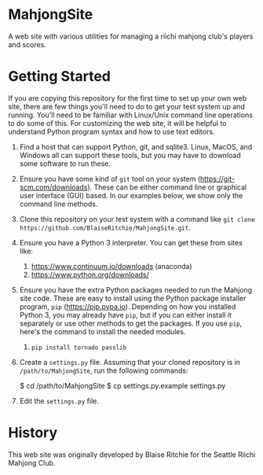 MahjongSite
==========

A web site with various utilities for managing a riichi mahjong club's players
and scores.

Getting Started
===============

If you are copying this repository for the first time to set up your own
web site, there are few things you'll need to do to get your test system
up and running.  You'll need to be familiar with Linux/Unix command line
operations to do some of this.  For customizing the web site, it will be
helpful to understand Python program syntax and how to use text editors.

1. Find a host that can support Python, git, and sqlite3.  Linux, MacOS, and
Windows all can support these tools, but you may have to download some
software to run these.

1. Ensure you have some kind of `git` tool on your system
(https://git-scm.com/downloads).  These can be either command line or
graphical user interface (GUI) based.  In our examples below, we show
only the command line methods.

1. Clone this repository on your test system with a command like `git
clone https://github.com/BlaiseRitchie/MahjongSite.git`.  

1. Ensure you have a Python 3 interpreter.  You can get these from sites like:
    1. https://www.continuum.io/downloads (anaconda)
    1. https://www.python.org/downloads/

1. Ensure you have the extra Python packages needed to run the Mahjong site
code.  These are easy to install using the Python package installer
program, `pip` (https://pip.pypa.io).  Depending on how you installed
Python 3, you may already have `pip`, but if you can either install it
separately or use other methods to get the packages.  If you use
`pip`, here's the command to install the needed modules.
    1. `pip install tornado passlib`

1. Create a `settings.py` file.  Assuming that your cloned repository is
in `/path/to/MahjongSite`, run the following commands: 

    $ cd /path/to/MahjongSite
    $ cp settings.py.example settings.py

1. Edit the `settings.py` file.

History
==========

This web site was originally developed by Blaise Ritchie for the Seattle Riichi
Mahjong Club.
